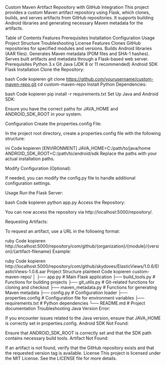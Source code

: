 Custom Maven Artifact Repository with GitHub Integration
This project provides a custom Maven artifact repository using Flask, which clones, builds, and serves artifacts from GitHub repositories. It supports building Android libraries and generating necessary Maven metadata for the artifacts.

Table of Contents
Features
Prerequisites
Installation
Configuration
Usage
Project Structure
Troubleshooting
License
Features
Clones GitHub repositories for specified modules and versions.
Builds Android libraries (AAR files).
Generates Maven metadata (POM files and SHA-1 hashes).
Serves built artifacts and metadata through a Flask-based web server.
Prerequisites
Python 3.x
Git
Java (JDK 8 or 11 recommended)
Android SDK
Flask
Installation
Clone the Repository:

bash
Code kopieren
git clone https://github.com/yourusername/custom-maven-repo.git
cd custom-maven-repo
Install Python Dependencies:

bash
Code kopieren
pip install -r requirements.txt
Set Up Java and Android SDK:

Ensure you have the correct paths for JAVA_HOME and ANDROID_SDK_ROOT in your system.

Configuration
Create the properties.config File:

In the project root directory, create a properties.config file with the following structure:

ini
Code kopieren
[ENVIRONMENT]
JAVA_HOME=C:/path/to/java/home
ANDROID_SDK_ROOT=C:/path/to/android/sdk
Replace the paths with your actual installation paths.

Modify Configuration (Optional):

If needed, you can modify the config.py file to handle additional configuration settings.

Usage
Run the Flask Server:

bash
Code kopieren
python app.py
Access the Repository:

You can now access the repository via http://localhost:5000/repository/.

Requesting Artifacts:

To request an artifact, use a URL in the following format:

ruby
Code kopieren
http://localhost:5000/repository/com/github/{organization}/{module}/{version}/{artifact-filename}
Example:

ruby
Code kopieren
http://localhost:5000/repository/com/github/skydoves/ElasticViews/1.0.6/ElasticViews-1.0.6.aar
Project Structure
plaintext
Code kopieren
custom-maven-repo/
│
├── app.py                     # Main Flask application
├── build_tools.py             # Functions for building projects
├── git_utils.py               # Git-related functions for cloning and checkout
├── maven_metadata.py          # Functions for generating Maven metadata
├── config.py                  # Configuration loader
├── properties.config          # Configuration file for environment variables
├── requirements.txt           # Python dependencies
└── README.md                  # Project documentation
Troubleshooting
Java Version Error:

If you encounter issues related to the Java version, ensure that JAVA_HOME is correctly set in properties.config.
Android SDK Not Found:

Ensure that ANDROID_SDK_ROOT is correctly set and that the SDK path contains necessary build tools.
Artifact Not Found:

If an artifact is not found, verify that the GitHub repository exists and that the requested version tag is available.
License
This project is licensed under the MIT License. See the LICENSE file for more details.

